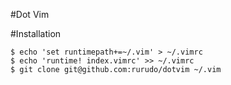#Dot Vim

#Installation

```
$ echo 'set runtimepath+=~/.vim' > ~/.vimrc
$ echo 'runtime! index.vimrc' >> ~/.vimrc
$ git clone git@github.com:rurudo/dotvim ~/.vim
```
